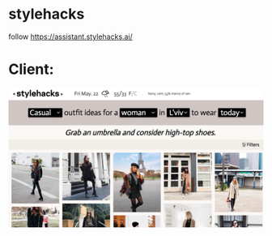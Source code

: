 # stylehacks
follow https://assistant.stylehacks.ai/

# Client:
![picture](https://github.com/danilchenkotatyana/stylehacks/blob/master/Screen%20Shot%202020-05-22%20at%2013.24.41.png)
